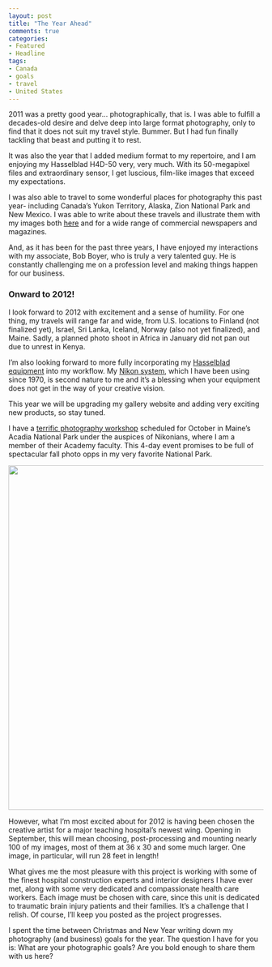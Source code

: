 ```yaml
---
layout: post
title: "The Year Ahead"
comments: true
categories:
- Featured
- Headline
tags:
- Canada
- goals
- travel
- United States
---
```

2011 was a pretty good year… photographically, that is. I was able to fulfill a decades-old desire and delve deep into large format photography, only to find that it does not suit my travel style. Bummer. But I had fun finally tackling that beast and putting it to rest.

It was also the year that I added medium format to my repertoire, and I am enjoying my Hasselblad H4D-50 very, very much. With its 50-megapixel files and extraordinary sensor, I get luscious, film-like images that exceed my expectations.

I was also able to travel to some wonderful places for photography this past year- including Canada’s Yukon Territory, Alaska, Zion National Park and New Mexico. I was able to write about these travels and illustrate them with my images both <a href="http://blog.lesterpickerphoto.com/category/travelogue/">here</a> and for a wide range of commercial newspapers and magazines.

And, as it has been for the past three years, I have enjoyed my interactions with my associate, Bob Boyer, who is truly a very talented guy. He is constantly challenging me on a profession level and making things happen for our business.
<h3>Onward to 2012!</h3>
I look forward to 2012 with excitement and a sense of humility. For one thing, my travels will range far and wide, from U.S. locations to Finland (not finalized yet), Israel, Sri Lanka, Iceland, Norway (also not yet finalized), and Maine. Sadly, a planned photo shoot in Africa in January did not pan out due to unrest in Kenya.

I’m also looking forward to more fully incorporating my <a href="http://blog.lesterpickerphoto.com/2011/11/29/review-of-the-hasselblad-h4d-50/">Hasselblad equipment</a> into my workflow. My <a href="http://blog.lesterpickerphoto.com/2010/07/23/canadian-rockies-deciding-what-photo-equipment-to-take/">Nikon system</a>, which I have been using since 1970, is second nature to me and it’s a blessing when your equipment does not get in the way of your creative vision.

This year we will be upgrading my gallery website and adding very exciting new products, so stay tuned.

I have a <a href="http://www.nikoniansacademy.com/all/viewWorkshop.html?workshop_id=107">terrific photography workshop</a> scheduled for October in Maine’s Acadia National Park under the auspices of Nikonians, where I am a member of their Academy faculty. This 4-day event promises to be full of spectacular fall photo opps in my very favorite National Park.

<a href="http://blog.lesterpickerphoto.com/wp-content/uploads/2012/01/LAP2300.jpg"><img class="size-full wp-image-1903" title="_LAP2300" src="http://blog.lesterpickerphoto.com/wp-content/uploads/2012/01/LAP2300.jpg" alt="" width="1024" height="680"></a>

However, what I’m most excited about for 2012 is having been chosen the creative artist for a major teaching hospital’s newest wing. Opening in September, this will mean choosing, post-processing and mounting nearly 100 of my images, most of them at 36 x 30 and some much larger. One image, in particular, will run 28 feet in length!

What gives me the most pleasure with this project is working with some of the finest hospital construction experts and interior designers I have ever met, along with some very dedicated and compassionate health care workers. Each image must be chosen with care, since this unit is dedicated to traumatic brain injury patients and their families. It’s a challenge that I relish. Of course, I’ll keep you posted as the project progresses.

I spent the time between Christmas and New Year writing down my photography (and business) goals for the year. The question I have for you is: What are your photographic goals? Are you bold enough to share them with us here?